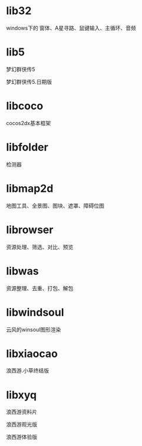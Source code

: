 # lib32
windows下的 窗体、A星寻路、鼠键输入、主循环、音频
# lib5
梦幻群侠传5

梦幻群侠传5.日期版
# libcoco
cocos2dx基本框架
# libfolder
检测器
# libmap2d
地图工具、全景图、图块、遮罩、障碍位图
# librowser
资源处理、筛选、对比、预览
# libwas
资源整理、去重、打包、解包
# libwindsoul
云风的winsoul图形渲染
# libxiaocao
浪西游.小草终结版
# libxyq
浪西游资料片

浪西游观光版

浪西游体验版
